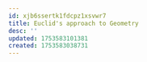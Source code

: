 ```yaml
---
id: xjb6ssertk1fdcpz1xsvwr7
title: Euclid's approach to Geometry
desc: ''
updated: 1753583101381
created: 1753583038731
---
```

